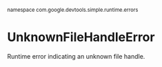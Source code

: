 <sub>namespace com.google.devtools.simple.runtime.errors</sub>
# UnknownFileHandleError #

Runtime error indicating an unknown file handle.